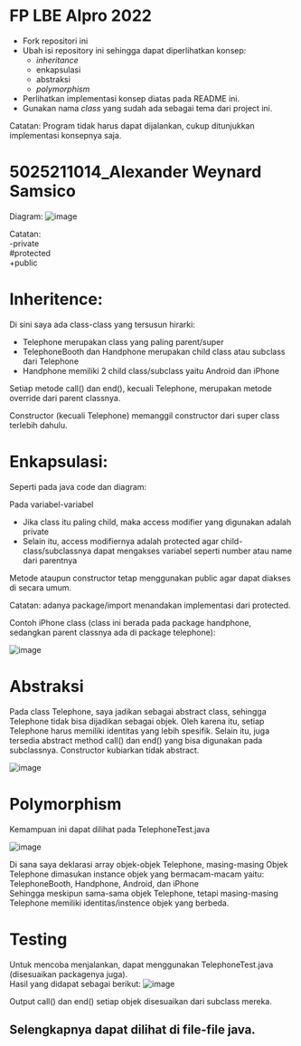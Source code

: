 # FP LBE Alpro 2022

- Fork repositori ini
- Ubah isi repository ini sehingga dapat diperlihatkan konsep:
  - *inheritance*
  - enkapsulasi
  - abstraksi
  - *polymorphism*
- Perlihatkan implementasi konsep diatas pada README ini.
- Gunakan nama *class* yang sudah ada sebagai tema dari project ini.

Catatan: Program tidak harus dapat dijalankan, cukup ditunjukkan implementasi konsepnya saja.

# 5025211014_Alexander Weynard Samsico
Diagram:
![image](https://user-images.githubusercontent.com/90879937/198837387-551364c2-5404-4eb2-9cc4-2270cf2bc68c.png)

Catatan:\
-private\
#protected\
+public

# Inheritence:
Di sini saya ada class-class yang tersusun hirarki:
- Telephone merupakan class yang paling parent/super
- TelephoneBooth dan Handphone merupakan child class atau subclass dari Telephone
- Handphone memiliki 2 child class/subclass yaitu Android dan iPhone

Setiap metode call() dan end(), kecuali Telephone, merupakan metode override dari parent classnya.

Constructor (kecuali Telephone) memanggil constructor dari super class terlebih dahulu.

# Enkapsulasi:
Seperti pada java code dan diagram:

Pada variabel-variabel
- Jika class itu paling child, maka access modifier yang digunakan adalah private
- Selain itu, access modifiernya adalah protected agar child-class/subclassnya dapat mengakses variabel seperti number atau name dari parentnya

Metode ataupun constructor tetap menggunakan public agar dapat diakses di secara umum.

Catatan: adanya package/import menandakan implementasi dari protected.

Contoh iPhone class (class ini berada pada package handphone, sedangkan parent classnya ada di package telephone):

![image](https://user-images.githubusercontent.com/90879937/198838400-442defdc-66fb-43be-81c0-fbc908a5e69c.png)


# Abstraksi
Pada class Telephone, saya jadikan sebagai abstract class, sehingga Telephone tidak bisa dijadikan sebagai objek. Oleh karena itu, setiap Telephone harus memiliki identitas yang lebih spesifik. Selain itu, juga tersedia abstract method call() dan end() yang bisa digunakan pada subclassnya. Constructor kubiarkan tidak abstract.

![image](https://user-images.githubusercontent.com/90879937/198838326-bb4cffe3-4020-42df-887d-13d701068432.png)

# Polymorphism
Kemampuan ini dapat dilihat pada TelephoneTest.java

![image](https://user-images.githubusercontent.com/90879937/198838044-f082a57d-cfd2-4bf8-89a6-2490aaa92387.png)

Di sana saya deklarasi array objek-objek Telephone, masing-masing Objek Telephone dimasukan instance objek yang bermacam-macam yaitu:\
TelephoneBooth, Handphone, Android, dan iPhone\
Sehingga meskipun sama-sama objek Telephone, tetapi masing-masing Telephone memiliki identitas/instence objek yang berbeda.

# Testing
Untuk mencoba menjalankan, dapat menggunakan TelephoneTest.java (disesuaikan packagenya juga).\
Hasil yang didapat sebagai berikut:
![image](https://user-images.githubusercontent.com/90879937/198838279-bb181d53-e498-477a-b0a5-f2884110b970.png)

Output call() dan end() setiap objek disesuaikan dari subclass mereka.

## Selengkapnya dapat dilihat di file-file java.
